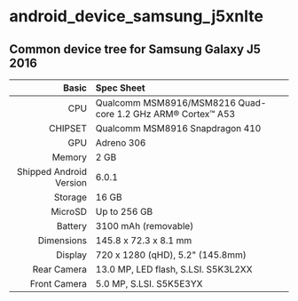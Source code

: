 # android_device_samsung_j5xnlte

## Common device tree for Samsung Galaxy J5 2016

Basic   | Spec Sheet
-------:|:-------------------------
CPU     | Qualcomm MSM8916/MSM8216 Quad-core 1.2 GHz ARM® Cortex™ A53
CHIPSET | Qualcomm MSM8916 Snapdragon 410
GPU     | Adreno 306
Memory  | 2 GB
Shipped Android Version | 6.0.1
Storage | 16 GB
MicroSD | Up to 256 GB
Battery | 3100 mAh (removable)
Dimensions | 145.8 x 72.3 x 8.1 mm
Display | 720 x 1280 (qHD), 5.2" (145.8mm)
Rear Camera  | 13.0 MP, LED flash, S.LSI. S5K3L2XX
Front Camera | 5.0 MP, S.LSI. S5K5E3YX
